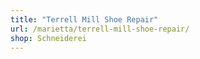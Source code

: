 ```yaml
---
title: "Terrell Mill Shoe Repair"
url: /marietta/terrell-mill-shoe-repair/
shop: Schneiderei
---
```

